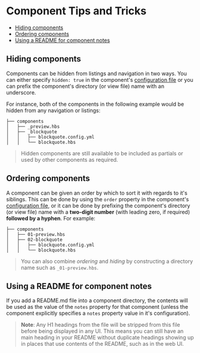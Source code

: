 # Component Tips and Tricks

<!-- START doctoc generated TOC please keep comment here to allow auto update -->
<!-- DON'T EDIT THIS SECTION, INSTEAD RE-RUN doctoc TO UPDATE -->


- [Hiding components](#hiding-components)
- [Ordering components](#ordering-components)
- [Using a README for component notes](#using-a-readme-for-component-notes)

<!-- END doctoc generated TOC please keep comment here to allow auto update -->

## Hiding components

Components can be hidden from listings and navigation in two ways. You can either specify `hidden: true` in the component's [configuration file](/docs/components/configuration.md) or you can prefix the component's directory (or view file) name with an underscore.

For instance, both of the components in the following example would be hidden from any navigation or listings:

```
├── components
│   ├── _preview.hbs
│   ├── _blockquote
│   │   ├── blockquote.config.yml
│   │   └── blockquote.hbs
```

> Hidden components are still available to be included as partials or used by other components as required.

## Ordering components

A component can be given an order by which to sort it with regards to it's siblings. This can be done by using the `order` property in the component's [configuration file](/docs/components/configuration.md), or it can be done by prefixing the component's directory (or view file) name with a **two-digit number** (with leading zero, if required) **followed by a hyphen**. For example:

```
├── components
│   ├── 01-preview.hbs
│   ├── 02-blockquote
│   │   ├── blockquote.config.yml
│   │   └── blockquote.hbs
```

> You can also combine *ordering* and *hiding* by constructing a directory name such as `_01-preview.hbs`.

## Using a README for component notes

If you add a README.md file into a component directory, the contents will be used as the value of the `notes` property for that component (unless the component explicitly specifies a `notes` property value in it's configuration).

> **Note**: Any H1 headings from the file will be stripped from this file before being displayed in any UI. This means you can still have an main heading in your README without duplicate headings showing up in places that use contents of the README, such as in the web UI.

